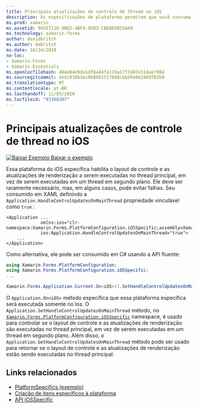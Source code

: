 ```yaml
---
title: Principais atualizações de controle de thread no iOS
description: As especificações de plataforma permitem que você consuma a funcionalidade que só está disponível em uma plataforma específica, sem implementar renderizadores ou efeitos personalizados. Este artigo explica como consumir a plataforma do iOS específica que permite que o layout de controle e as atualizações de renderização sejam executadas no thread principal.
ms.prod: xamarin
ms.assetid: 945E711D-9BD2-4BF9-9FB3-CBE0D5B25A49
ms.technology: xamarin-forms
author: davidbritch
ms.author: dabritch
ms.date: 10/24/2018
no-loc:
- Xamarin.Forms
- Xamarin.Essentials
ms.openlocfilehash: 404e84e9da1df8a44fa176a17f2407e314ae7968
ms.sourcegitcommit: ebdc016b3ec0b06915170d0cbbd9e0e2469763b9
ms.translationtype: MT
ms.contentlocale: pt-BR
ms.lasthandoff: 11/05/2020
ms.locfileid: "93368307"
---
```

# <a name="main-thread-control-updates-on-ios"></a>Principais atualizações de controle de thread no iOS

[![Baixar Exemplo](~/media/shared/download.png) Baixar o exemplo](/samples/xamarin/xamarin-forms-samples/userinterface-platformspecifics)

Essa plataforma do iOS específica habilita o layout de controle e as atualizações de renderização a serem executadas no thread principal, em vez de serem executadas em um thread em segundo plano. Ele deve ser raramente necessário, mas, em alguns casos, pode evitar falhas. Seu consumido em XAML definindo a `Application.HandleControlUpdatesOnMainThread` propriedade vinculável como `true` :

```xaml
<Application ...
             xmlns:ios="clr-namespace:Xamarin.Forms.PlatformConfiguration.iOSSpecific;assembly=Xamarin.Forms.Core"
             ios:Application.HandleControlUpdatesOnMainThread="true">
    ...
</Application>
```

Como alternativa, ele pode ser consumido em C# usando a API fluente:

```csharp
using Xamarin.Forms.PlatformConfiguration;
using Xamarin.Forms.PlatformConfiguration.iOSSpecific;
...

Xamarin.Forms.Application.Current.On<iOS>().SetHandleControlUpdatesOnMainThread(true);
```

O `Application.On<iOS>` método especifica que essa plataforma específica será executada somente no Ios. O `Application.SetHandleControlUpdatesOnMainThread` método, no [`Xamarin.Forms.PlatformConfiguration.iOSSpecific`](xref:Xamarin.Forms.PlatformConfiguration.iOSSpecific) namespace, é usado para controlar se o layout de controle e as atualizações de renderização são executadas no thread principal, em vez de serem executadas em um thread em segundo plano. Além disso, o `Application.GetHandleControlUpdatesOnMainThread` método pode ser usado para retornar se o layout de controle e as atualizações de renderização estão sendo executadas no thread principal.

## <a name="related-links"></a>Links relacionados

- [PlatformSpecifics (exemplo)](/samples/xamarin/xamarin-forms-samples/userinterface-platformspecifics)
- [Criação de itens específicos à plataforma](~/xamarin-forms/platform/platform-specifics/index.md#creating-platform-specifics)
- [API iOSSpecific](xref:Xamarin.Forms.PlatformConfiguration.iOSSpecific)